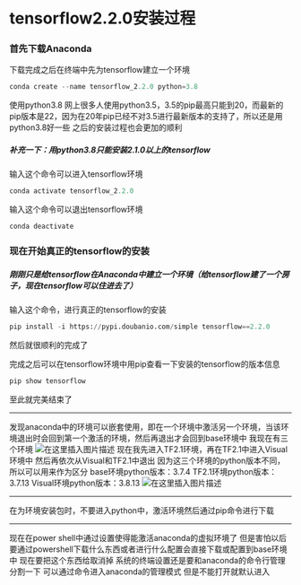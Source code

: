 # tensorflow2.2.0安装过程

### 首先下载Anaconda

下载完成之后在终端中先为tensorflow建立一个环境
	

```python
conda create --name tensorflow_2.2.0 python=3.8
```
使用python3.8
网上很多人使用python3.5，3.5的pip最高只能到20，而最新的pip版本是22，因为在20年pip已经不对3.5进行最新版本的支持了，所以还是用python3.8好一些
之后的安装过程也会更加的顺利

##### 补充一下：用python3.8只能安装2.1.0以上的tensorflow

输入这个命令可以进入tensorflow环境
```python
conda activate tensorflow_2.2.0	
```
输入这个命令可以退出tensorflow环境
```python
conda deactivate
```

###   现在开始真正的tensorflow的安装
##### 刚刚只是给tensorflow在Anaconda中建立一个环境（给tensorflow建了一个房子，现在tensorflow可以住进去了）
输入这个命令，进行真正的tensorflow的安装
```python
pip install -i https://pypi.doubanio.com/simple tensorflow==2.2.0
```
然后就很顺利的完成了

完成之后可以在tensorflow环境中用pip查看一下安装的tensorflow的版本信息
```python
pip show tensorflow
```

至此就完美结束了

-----
发现anaconda中的环境可以嵌套使用，即在一个环境中激活另一个环境，当该环境退出时会回到第一个激活的环境，然后再退出才会回到base环境中
我现在有三个环境
![在这里插入图片描述](E:\Typora\ty_Photo\818cf90d011a4bb7b15e67bef81b72df.png)
现在我先进入TF2.1环境，再在TF2.1中进入Visual环境中
然后再依次从Visual和TF2.1中退出
因为这三个环境的python版本不同，所以可以用来作为区分
base环境python版本：3.7.4
TF2.1环境python版本：3.7.13
Visual环境python版本：3.8.13
![在这里插入图片描述](E:\Typora\ty_Photo\7f6b709d674a496880f1e0997111bd66.png)

------
在为环境安装包时，不要进入python中，激活环境然后通过pip命令进行下载

------
现在在power shell中通过设置使得能激活anaconda的虚拟环境了
但是害怕以后要通过powershell下载什么东西或者进行什么配置会直接下载或配置到base环境中
现在要把这个东西给取消掉
系统的终端设置还是要和anaconda的命令行管理分割一下
可以通过命令进入anaconda的管理模式
但是不能打开就默认进入